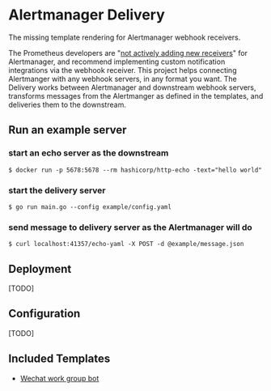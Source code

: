# Alertmanager Delivery

The missing template rendering for Alertmanager webhook receivers.

The Prometheus developers are "[not actively adding new receivers](https://prometheus.io/docs/alerting/latest/configuration/#receiver)" for Alertmanager, and recommend implementing custom notification integrations via the webhook receiver. 
This project helps connecting Alertmanger with any webhook servers, in any format you want. 
The Delivery works between Alertmanager and downstream webhook servers, transforms messages from the Alertmanger as defined in the templates, and deliveries them to the downstream.


## Run an example server
### start an echo server as the downstream
```
$ docker run -p 5678:5678 --rm hashicorp/http-echo -text="hello world"
```

### start the delivery server
```
$ go run main.go --config example/config.yaml
```

### send message to delivery server as the Alertmanager will do
```
$ curl localhost:41357/echo-yaml -X POST -d @example/message.json
```

## Deployment
[TODO]

## Configuration
[TODO]

## Included Templates

- [Wechat work group bot](https://work.weixin.qq.com/help?doc_id=13376)
